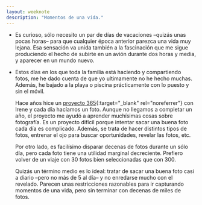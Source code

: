 ```yaml
---
layout: weeknote
description: "Momentos de una vida."
---
```



- Es curioso, sólo necesito un par de días de vacaciones –quizás unas pocas
  horas– para que cualquier época anterior parezca una vida muy lejana. Esa
  sensación va unida también a la fascinación que me sigue produciendo el hecho
  de subirte en un avión durante dos horas y media, y aparecer en un mundo
  nuevo.


- Estos días en los que toda la familia está haciendo y compartiendo fotos,
  me he dado cuenta de que yo ultimamente no he hecho muchas. Además,
  he bajado a la playa o piscina prácticamente con lo puesto y sin el móvil.

  Hace años hice un [proyecto 365][1]{:target="_blank" rel="noreferrer"} con
  Irene y cada día hacíamos un foto. Aunque no llegamos a completar un año, el
  proyecto me ayudó a aprender muchísimas cosas sobre fotografía. Es un
  proyecto difícil porque intentar sacar una buena foto cada día es complicado.
  Además, se trata de hacer distintos tipos de fotos, entrenar el ojo para
  buscar oportunidades, revelar las fotos, etc.

  Por otro lado, es facilísimo disparar decenas de fotos durante un sólo día,
  pero cada foto tiene una utilidad marginal decreciente. Prefiero volver de un
  viaje con 30 fotos bien seleccionadas que con 300.

  Quizás un término medio es lo ideal: tratar de sacar una buena foto casi a
  diario –pero no más de 5 al día– y no enredarse mucho con el revelado. Parecen
  unas restricciones razonables para ir capturando momentos de una vida, pero sin
  terminar con decenas de miles de fotos.



[1]: https://arturoherrero.github.io/theyearwemet/365/
